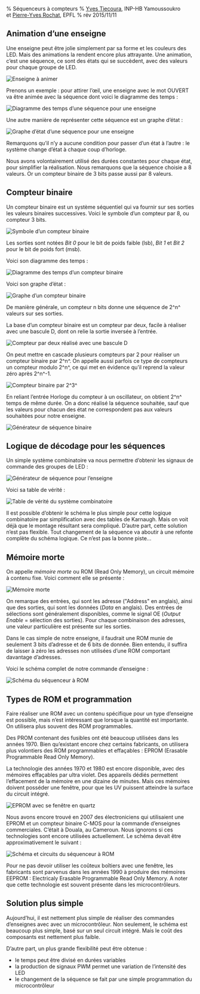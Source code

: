 % Séquenceurs à compteurs
% [Yves Tiecoura](mailto:tiecouray@yahoo.fr), INP-HB Yamoussoukro<br/>et [Pierre-Yves Rochat](mailto:pyr@pyr.ch), EPFL
% rév 2015/11/11


## Animation d’une enseigne ##

Une enseigne peut être jolie simplement par sa forme et les couleurs des LED. Mais des animations la rendent encore plus attrayante. Une animation, c’est une séquence, ce sont des états qui se succèdent, avec des valeurs pour chaque groupe de LED.

![Enseigne à animer](images/ouvert.png "Enseigne à animer")

Prenons un exemple : pour attirer l’œil, une enseigne avec le mot OUVERT va être animée avec la séquence dont voici le diagramme des temps :

![Diagramme des temps d’une séquence pour une enseigne](images/chrono-enseigne-150dpi.png "Diagramme des temps d’une séquence pour une enseigne")

Une autre manière de représenter cette séquence est un graphe d’état :

![Graphe d’état d’une séquence pour une enseigne](images/graphe-enseigne-120dpi.png "Graphe d’état d’une séquence pour une enseigne")

Remarquons qu’il n’y a aucune condition pour passer d’un état à l’autre : le  système change d’état à chaque coup d’horloge.

Nous avons volontairement utilisé des durées constantes pour chaque état, pour simplifier la réalisation. Nous remarquons que la séquence choisie a 8 valeurs. Or un compteur binaire de 3 bits passe aussi par 8 valeurs.

## Compteur binaire ##

Un compteur binaire est un système séquentiel qui va fournir sur ses sorties les valeurs binaires successives. Voici le symbole d’un compteur par 8, ou compteur 3 bits.

![Symbole d’un compteur binaire](images/compteur8-200dpi.png "Symbole d’un compteur binaire")

Les sorties sont notées *Bit 0* pour le bit de poids faible (lsb), *Bit 1* et *Bit 2* pour le bit de poids fort (msb).

Voici son diagramme des temps :

![Diagramme des temps d’un compteur binaire](images/chrono-compteur-200dpi.png "Diagramme des temps d’un compteur binaire")

Voici son graphe d’état :

![Graphe d’un compteur binaire](images/graphe-compteur-150dpi.png "Graphe d’état d’un compteur binaire")

De manière générale, un compteur n bits donne une séquence de 2^n^ valeurs sur ses sorties.

La base d’un compteur binaire est un compteur par deux, facile à réaliser avec une bascule D, dont on relie la sortie inversée à l’entrée.

![Compteur par deux réalisé avec une bascule D](images/div2-120dpi.png "Compteur par deux réalisé avec une bascule D")

On peut mettre en cascade plusieurs compteurs par 2 pour réaliser un compteur binaire par 2^n^. On appelle aussi parfois ce type de compteurs un compteur modulo 2^n^, ce qui met en évidence qu’il reprend la valeur zéro après 2^n^-1.

![Compteur binaire par 2^3^](images/div2n-100dpi.png "Compteur binaire par 2^3^")

En reliant l’entrée Horloge du compteur à un oscillateur, on obtient 2^n^ temps de même durée. On a donc réalisé la séquence souhaitée, sauf que les valeurs pour chacun des état ne correspondent pas aux valeurs souhaitées pour notre enseigne.

![Générateur de séquence binaire](images/compteur8-osc-220dpi.png "Générateur de séquence binaire")

## Logique de décodage pour les séquences ##

Un simple système combinatoire va nous permettre d’obtenir les signaux de commande des groupes de LED :

![Générateur de séquence pour l’enseigne](images/compteur8-osc-log-220dpi.png "Générateur de séquence pour l’enseigne")

Voici sa table de vérité :

![Table de vérité du système combinatoire](images/table-enseigne-100dpi.png "Table de vérité du système combinatoire")

Il est possible d’obtenir le schéma le plus simple pour cette logique combinatoire par simplification avec des tables de Karnaugh. Mais on voit déjà que le montage résultant sera compliqué. D’autre part, cette solution n’est pas flexible. Tout changement de la séquence va aboutir à une refonte complète du schéma logique. Ce n’est pas la bonne piste...

## Mémoire morte ##

On appelle *mémoire morte* ou ROM (Read Only Memory), un circuit mémoire à contenu fixe. Voici comment elle se présente :

![Mémoire morte](images/rom-150dpi.png "Mémoire morte")

On remarque des entrées, qui sont les adresse ("Address" en anglais), ainsi que des sorties, qui sont les données (*Data* en anglais). Des entrées de sélections sont généralement disponibles, comme le signal OE (*Output Enable* = sélection des sorties). Pour chaque combinaison des adresses, une valeur particulière est présente sur les sorties.

Dans le cas simple de notre enseigne, il faudrait une ROM munie de seulement 3 bits d’adresse et de 6 bits de donnée. Bien entendu, il suffira de laisser à zéro les adresses non utilisées d’une ROM comportant davantage d’adresses.

Voici le schéma complet de notre commande d’enseigne :

![Schéma du séquenceur à ROM](images/schema-seq-rom-180dpi.png "Schéma du séquenceur à ROM")


## Types de ROM et programmation ##

Faire réaliser une ROM avec un contenu spécifique pour un type d’enseigne est possible, mais n’est intéressant que lorsque la quantité est importante. On utilisera plus souvent des ROM programmables.

Des PROM contenant des fusibles ont été beaucoup utilisées dans les années 1970. Bien qu’existant encore chez certains fabricants, on utilisera plus volontiers des ROM programmables et effaçables : EPROM (Erasable Programmable Read Only Memory).

La technologie des années 1970 et 1980 est encore disponible, avec des mémoires effaçables par ultra violet. Des appareils dédiés permettent l’effacement de la mémoire en une dizaine de minutes. Mais ces mémoires doivent posséder une fenêtre, pour que les UV puissent atteindre la surface du circuit intégré.

![EPROM avec se fenêtre en quartz](images/eprom-250px.jpg "EPROM avec se fenêtre en quartz")

Nous avons encore trouvé en 2007 des électroniciens qui utilisaient une EPROM et un compteur binaire C-MOS pour la commande d’enseignes commerciales. C’était à Douala, au Cameroun. Nous ignorons si ces technologies sont encore utilisées actuellement. Le schéma devait être approximativement le suivant :

![Schéma et circuits du séquenceur à ROM](images/schema-seq-rom-det-180dpi.png "Schéma et circuits du séquenceur à ROM")

Pour ne pas devoir utiliser les coûteux boîtiers avec une fenêtre, les fabricants sont parvenus dans les années 1990 à produire des mémoires EEPROM : Electricaly Erasable Programmable Read Only Memory. A noter que cette technologie est souvent présente dans les microcontrôleurs.



## Solution plus simple ##

Aujourd’hui, il est nettement plus simple de réaliser des commandes d’enseignes avec avec un microcontrôleur. Non seulement, le schéma est beaucoup plus simple, basé sur un seul circuit intégré. Mais le coût des composants est nettement plus faible.

D’autre part, un plus grande flexibilité peut être obtenue :

* le temps peut être divisé en durées variables
* la production de signaux PWM permet une variation de l’intensité des LED
* le changement de la séquence se fait par une simple programmation du microcontrôleur


